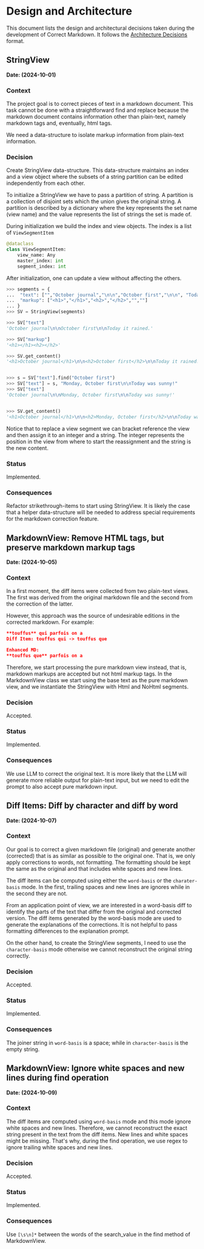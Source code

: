 # Design and Architecture

This document lists the design and architectural decisions taken
during the development of Correct Markdown. It follows
the [Architecture Decisions](https://cognitect.com/blog/2011/11/15/documenting-architecture-decisions.html) format.

## StringView

**Date: (2024-10-01)**


### Context

The project goal is to correct pieces of text in a markdown document. This task cannot be done
with a straightforward find and replace because the markdown document contains information other
than plain-text, namely markdown tags and, eventually, html tags.

We need a data-structure to isolate markup information from plain-text information.

### Decision

Create StringView data-structure. This data-structure maintains an index and a view object
where the subsets of a string partition can be edited independently from each other.

To initialize a StringView we have to pass a partition of string. A partition is a collection of
disjoint sets which the union gives the original string. A partition is described by a dictionary
where the key represents the set name (view name) and the value represents the list of strings
the set is made of.

During initialization we build the index and view objects. The index is a list of `ViewSegmentItem`

```python
@dataclass
class ViewSegmentItem:
    view_name: Any
    master_index: int
    segment_index: int
```

After initialization, one can update a view without affecting the others.

```python
>>> segments = {
...  "text": ["","October journal","\n\n","October first","\n\n", "Today it rained."],
...  "markup": ["<h1>","</h1>","<h2>","</h2>","",""]
... }
>>> SV = StringView(segments)

>>> SV["text"]
'October journal\n\nOctober first\n\nToday it rained.'

>>> SV["markup"]
'<h1></h1><h2></h2>'

>>> SV.get_content()
'<h1>October journal</h1>\n\n<h2>October first</h2>\n\nToday it rained.'


>>> s = SV["text"].find("October first")
>>> SV["text"] = s, "Monday, October first\n\nToday was sunny!"
>>> SV["text"]
'October journal\n\nMonday, October first\n\nToday was sunny!'


>>> SV.get_content()
'<h1>October journal</h1>\n\n<h2>Monday, October first</h2>\n\nToday was sunny!'
```
Notice that to replace a view segment we can bracket reference the view and then assign it
to an integer and a string. The integer represents the position in the view from where to
start the reassignment and the string is the new content.

### Status

Implemented.

### Consequences

Refactor strikethrough-items to start using StringView. It is likely the case that a helper
data-structure will be needed to address special requirements for the markdown correction
feature.

## MarkdownView: Remove HTML tags, but preserve markdown markup tags

**Date: (2024-10-05)**

### Context

In a first moment, the diff items were collected from two plain-text views. The first was
derived from the original markdown file and the second from the correction of the latter.

However, this approach was the source of undesirable editions in the corrected markdown.
For example:

```json
**touffus** qui parfois on a
Diff Item: touffus qui -> touffus que

Enhanced MD:
**touffus que** parfois on a
```

Therefore, we start processing the pure markdown view instead, that is, markdown markups are accepted
but not html markup tags. In the MarkdownView class we start using the base text as the pure markdown
view, and we instantiate the StringView with Html and NoHtml segments.

### Decision

Accepted.

### Status

Implemented.

### Consequences

We use LLM to correct the original text. It is more likely that the LLM will generate more reliable
output for plain-text input, but we need to edit the prompt to also accept pure markdown input.

## Diff Items: Diff by character and diff by word

**Date: (2024-10-07)**

### Context

Our goal is to correct a given markdown file (original) and generate another (corrected)
that is as similar as possible to the original one. That is, we only apply corrections to
words, not formatting. The formatting should be kept the same as the original and that includes
white spaces and new lines.

The diff items can be computed using either the `word-basis` or the `charater-basis` mode. In the
first, trailing spaces and new lines are ignores while in the second they are not.

From an application point of view, we are interested in a word-basis diff to identify the parts
of the text that differ from the original and corrected version. The diff items generated by the
word-basis mode are used to generate the explanations of the corrections. It is not helpful
to pass formatting differences to the explanation prompt.

On the other hand, to create the StringView segments, I need to use the `character-basis` mode
otherwise we cannot reconstruct the original string correctly.

### Decision

Accepted.

### Status

Implemented.

### Consequences

The joiner string in `word-basis` is a space; while in `character-basis` is the empty string.


## MarkdownView: Ignore white spaces and new lines during find operation

**Date: (2024-10-09)**

### Context

The diff items are computed using `word-basis` mode and this mode ignore white spaces and new lines.
Therefore, we cannot reconstruct the exact string present in the text from the diff items. New lines
and white spaces might be missing. That's why, during the find operation, we use regex to ignore
trailing white spaces and new lines.

### Decision

Accepted.

### Status

Implemented.

### Consequences

Use `[\s\n]*` between the words of the search_value in the find method of MarkdownView.
